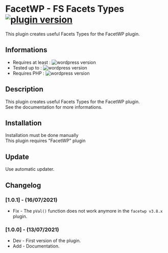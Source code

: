 # FacetWP - FS Facets Types [![plugin version](https://img.shields.io/badge/version-v1.0.1-color.svg)](https://github.com/Faire-savoir/facetwp-fs-facets-types/releases/latest)

This plugin creates useful Facets Types for the FacetWP plugin.

## Informations

- Requires at least : ![wordpress version](https://img.shields.io/badge/WP-5.3.2-orange.svg)
- Tested up to : ![wordpress version](https://img.shields.io/badge/WP-5.7.2-green.svg)
- Requires PHP : ![wordpress version](https://img.shields.io/badge/PHP-7.0-blue.svg)

## Description

This plugin creates useful Facets Types for the FacetWP plugin.<br>
See the documentation for more informations.

## Installation

Installation must be done manually<br>
This plugin requires "FacetWP" plugin

## Update

Use automatic updater.

## Changelog

### [1.0.1] - (16/07/2021)

* Fix - The <code>pVal()</code> function does not work anymore in the <code>facetwp v3.8.x</code> plugin.

### [1.0.0] - (13/07/2021)

* Dev - First version of the plugin.
* Add - Documentation.
